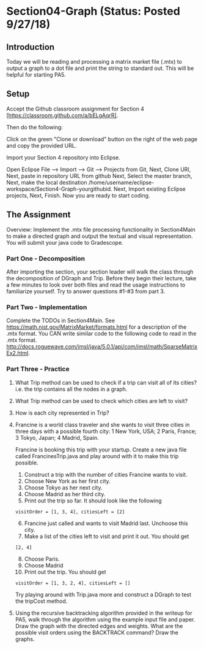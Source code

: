 # Section04-Graph (Status: Posted 9/27/18) 

## Introduction 
Today we will be reading and processing a matrix market file (.mtx)
to output a graph to a dot file and print the string to
standard out. This will be helpful for starting PA5.

## Setup

Accept the Github classroom assignment for Section 4
[https://classroom.github.com/a/bELgAqrR].

Then do the following:

Click on the green "Clone or download" button on the right of the web page and copy the provided URL.

Import your Section 4 repository into Eclipse.

Open Eclipse
File —> Import —> Git —> Projects from Git, Next, Clone URI, Next, paste in repository URL from github
Next, Select the master branch, Next, make the local destination /home/username/eclipse-workspace/Section4-Graph-yourgithubid.
Next, Import existing Eclipse projects, Next, Finish.
Now you are ready to start coding.

## The Assignment
Overview: Implement the .mtx file processing functionality in Section4Main to 
make a directed graph and output the textual and visual representation.
You will submit your java code to Gradescope.

### Part One - Decomposition 
After importing the section, your section leader will walk the class through the 
decomposition of DGraph and Trip. Before they begin their lecture, take a few
minutes to look over both files and read the usage instructions to familiarize
yourself. Try to answer questions #1-#3 from part 3.

### Part Two - Implementation 
Complete the TODOs in Section4Main. See https://math.nist.gov/MatrixMarket/formats.html
for a description of the .mtx format. You CAN write similar code to the following code
to read in the .mtx format. http://docs.roguewave.com/imsl/java/5.0.1/api/com/imsl/math/SparseMatrixEx2.html.

### Part Three - Practice
1. What Trip method can be used to check if a trip can visit all of its
cities? i.e. the trip contains all the nodes in a graph.

2. What Trip method can be used to check which cities are left to visit?

3. How is each city represented in Trip?

4. Francine is a world class traveler and she wants to visit three cities
in three days with a possible fourth city: 1 New York, USA; 2 Paris, France;
3 Tokyo, Japan; 4 Madrid, Spain.

   Francine is booking this trip with your startup. Create a new java file
called FrancinesTrip.java and play around with it to make this trip possible.

   1. Construct a trip with the number of cities Francine wants to visit.
   2. Choose New York as her first city.
   3. Choose Tokyo as her next city.
   4. Choose Madrid as her third city.
   5. Print out the trip so far. It should look like the following
   ```
   visitOrder = [1, 3, 4], citiesLeft = [2]
   ```
   6. Francine just called and wants to visit Madrid last. Unchoose this city.
   7. Make a list of the cities left to visit and print it out. You should get
   ```
   [2, 4]
   ```
   8. Choose Paris.
   9. Choose Madrid
   10. Print out the trip. You should get
   ```
   visitOrder = [1, 3, 2, 4], citiesLeft = []
   ```
   Try playing around with Trip.java more and construct a DGraph to test the
   tripCost method.

5. Using the recursive backtracking algorithm provided in the writeup for PA5,
walk through the algorithm using the example input file and paper. Draw the
graph with the directed edges and weights. What are the possible visit orders
using the BACKTRACK command? Draw the graphs.
